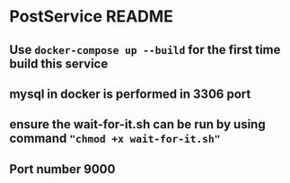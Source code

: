 # PostService README

## Use `docker-compose up --build` for the first time build this service
## mysql in docker is performed in 3306 port

## ensure the wait-for-it.sh can be run by using command `"chmod +x wait-for-it.sh"`

## Port number 9000